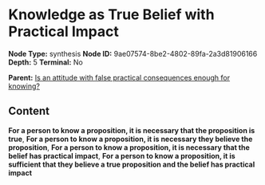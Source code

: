 # Knowledge as True Belief with Practical Impact

**Node Type:** synthesis
**Node ID:** 9ae07574-8be2-4802-89fa-2a3d81906166
**Depth:** 5
**Terminal:** No

**Parent:** [Is an attitude with false practical consequences enough for knowing?](is-an-attitude-with-false-practical-consequences-enough-for-knowing-antithesis-aabdd125-6eb1-4a1f-8ded-a48860a08fdb.md)

## Content

**For a person to know a proposition, it is necessary that the proposition is true**, **For a person to know a proposition, it is necessary they believe the proposition**, **For a person to know a proposition, it is necessary that the belief has practical impact**, **For a person to know a proposition, it is sufficient that they believe a true proposition and the belief has practical impact**
